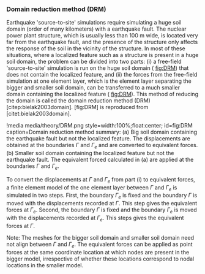 ### Domain reduction method (DRM)

Earthquake 'source-to-site' simulations require simulating a huge soil domain (order of many
kilometers) with a earthquake fault. The nuclear power plant structure, which is usually less than
100 m wide, is located very far from the earthquake fault, and the presence of the structure only
affects the response of the soil in the vicinity of the structure. In most of these situations, where
a localized feature such as a structure is present in a huge soil domain, the problem can be divided
into two parts: (i) a free-field 'source-to-site' simulation is run on the huge soil domain (
[fig:DRM](a)) that does not contain the localized feature, and (ii) the forces from the free-field
simulation at one element layer, which is the element layer separating the bigger and smaller soil
domain, can be transferred to a much smaller domain containing the localized feature (
[fig:DRM](b)). This method of reducing the domain is called the domain reduction method (DRM)
[citep:bielak2003domain]. [fig:DRM] is reproduced from [citet:bielak2003domain].

!media media/theory/DRM.png
       style=width:100%;float:center;
       id=fig:DRM
       caption=Domain reduction method summary: (a) Big soil domain containing the earthquake fault
               but not the localized feature. The displacements are obtained at the boundaries
               $\Gamma$ and $\Gamma_e$ and are converted to equivalent forces. (b) Smaller soil
               domain containing the localized feature but not the earthquake fault. The equivalent
               forced calculated in (a) are applied at the boundaries $\Gamma$ and $\Gamma_e$.

To convert the displacements at $\Gamma$ and $\Gamma_e$ from part (i) to equivalent forces, a finite
element model of the one element layer between $\Gamma$ and $\Gamma_e$ is simulated in two
steps. First, the boundary $\Gamma_e$ is fixed and the boundary $\Gamma$ is moved with the
displacements recorded at $\Gamma$. This step gives the equivalent forces at $\Gamma_e$. Second, the
boundary $\Gamma$ is fixed and the boundary $\Gamma_e$ is moved with the displacements recorded at
$\Gamma_e$. This steps gives the equivalent forces at $\Gamma$.

Note: The meshes for the bigger soil domain and smaller soil domain need not align between $\Gamma$
and $\Gamma_e$. The equivalent forces can be applied as point forces at the same coordinate location
at which nodes are present in the bigger model, irrespective of whether these locations correspond to
nodal locations in the smaller model.
